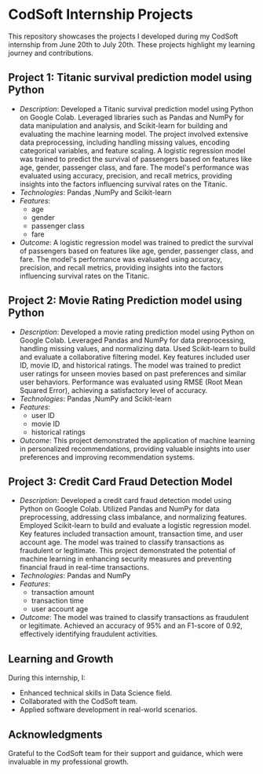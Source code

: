 # CodSoft Internship Projects
This repository showcases the projects I developed during my CodSoft internship from June 20th to July 20th. These projects highlight my learning journey and contributions.

## Project 1: Titanic survival prediction model using Python
- *Description*: Developed a Titanic survival prediction model using Python on Google Colab. Leveraged libraries such as Pandas and NumPy for data manipulation and analysis, and Scikit-learn for building and evaluating the machine learning model. The project involved extensive data preprocessing, including handling missing values, encoding categorical variables, and feature scaling. A logistic regression model was trained to predict the survival of passengers based on features like age, gender, passenger class, and fare. The model's performance was evaluated using accuracy, precision, and recall metrics, providing insights into the factors influencing survival rates on the Titanic.
- *Technologies*: Pandas ,NumPy and Scikit-learn
- *Features*:
  - age
  - gender
  - passenger class
  - fare
- *Outcome*:  A logistic regression model was trained to predict the survival of passengers based on features like age, gender, passenger class, and fare. The model's performance was evaluated using accuracy, precision, and recall metrics, providing insights into the factors influencing survival rates on the Titanic.

## Project 2: Movie Rating Prediction model using Python
- *Description*: Developed a movie rating prediction model using Python on Google Colab. Leveraged Pandas and NumPy for data preprocessing, handling missing values, and normalizing data. Used Scikit-learn to build and evaluate a collaborative filtering model. Key features included user ID, movie ID, and historical ratings. The model was trained to predict user ratings for unseen movies based on past preferences and similar user behaviors. Performance was evaluated using RMSE (Root Mean Squared Error), achieving a satisfactory level of accuracy. 
- *Technologies*: Pandas ,NumPy and Scikit-learn
- *Features*:
  - user ID
  - movie ID
  - historical ratings
- *Outcome*: This project demonstrated the application of machine learning in personalized recommendations, providing valuable insights into user preferences and improving recommendation systems.

## Project 3: Credit Card Fraud Detection Model
- *Description*: Developed a credit card fraud detection model using Python on Google Colab. Utilized Pandas and NumPy for data preprocessing, addressing class imbalance, and normalizing features. Employed Scikit-learn to build and evaluate a logistic regression model. Key features included transaction amount, transaction time, and user account age. The model was trained to classify transactions as fraudulent or legitimate. This project demonstrated the potential of machine learning in enhancing security measures and preventing financial fraud in real-time transactions.
- *Technologies*: Pandas and NumPy
- *Features*:
  - transaction amount
  - transaction time
  - user account age
- *Outcome*: The model was trained to classify transactions as fraudulent or legitimate. Achieved an accuracy of 95% and an F1-score of 0.92, effectively identifying fraudulent activities. 

## Learning and Growth
During this internship, I:
- Enhanced technical skills in Data Science field.
- Collaborated with the CodSoft team.
- Applied software development in real-world scenarios.

## Acknowledgments
Grateful to the CodSoft team for their support and guidance, which were invaluable in my professional growth.
